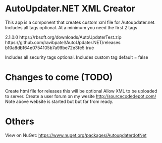 # AutoUpdater.NET XML Creator
This app is a component that creates custom xml file for Autoupdater.net.
Includes all tags optional.
At a minimum you need the first 2 tags

<item>
<version>2.1.0.0</version>
<url>https://rbsoft.org/downloads/AutoUpdaterTest.zip</url>
<changelog>https://github.com/ravibpatel/AutoUpdater.NET/releases</changelog>
<checksum algorithm="MD5">b10a8db164e0754105b7a99be72e3fe5</checksum>
<mandatory minversion="1.7.0.0">true</mandatory>
</item>

Includes all security tags optional.
Includes custom <mandatory> tag default = false

# Changes to come (TODO)
Create html file for releases this will be optional
Allow XML to be uploaded to server.
Create a user forum on my wesite http://sourcecodedepot.com/
Note above website is started but but far from ready.

# Others

View on NuGet: https://www.nuget.org/packages/AutoupdaterdotNet
